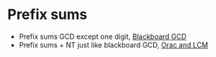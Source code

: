 # Prefix sums 

- Prefix sums GCD except one digit, [Blackboard GCD](https://atcoder.jp/contests/abc125/tasks/abc125_c)
- Prefix sums + NT just like blackboard GCD, [Orac and LCM](https://codeforces.com/contest/1349/problem/A)
